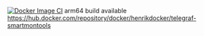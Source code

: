 [![Docker Image CI](https://github.com/henrikp/influxdata-docker/actions/workflows/docker-image.yml/badge.svg)](https://github.com/henrikp/influxdata-docker/actions/workflows/docker-image.yml)
arm64 build available https://hub.docker.com/repository/docker/henrikdocker/telegraf-smartmontools
